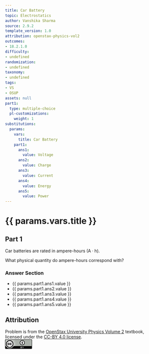 ```yaml
---
title: Car Battery
topic: Electrostatics
author: Vanshika Sharma
source: 2.9.2
template_version: 1.0
attribution: openstax-physics-vol2
outcomes:
- 18.2.1.0
difficulty:
- undefined
randomization:
- undefined
taxonomy:
- undefined
tags:
- VS
- OSUP
assets: null
part1:
  type: multiple-choice
  pl-customizations:
    weight: 1
substitutions:
  params:
    vars:
      title: Car Battery
    part1:
      ans1:
        value: Voltage
      ans2:
        value: Charge
      ans3:
        value: Current
      ans4:
        value: Energy
      ans5:
        value: Power
---
```

# {{ params.vars.title }}

## Part 1

Car batteries are rated in ampere-hours ($\textrm{A}\cdot\textrm{h}$).

What physical quantity do ampere-hours correspond with?

### Answer Section

- {{ params.part1.ans1.value }}
- {{ params.part1.ans2.value }}
- {{ params.part1.ans3.value }}
- {{ params.part1.ans4.value }}
- {{ params.part1.ans5.value }}

## Attribution

Problem is from the [OpenStax University Physics Volume 2](https://openstax.org/details/books/university-physics-volume-2) textbook, licensed under the [CC-BY 4.0 license](https://creativecommons.org/licenses/by/4.0/).<br>![Image representing the Creative Commons 4.0 BY license.](https://raw.githubusercontent.com/firasm/bits/master/by.png)